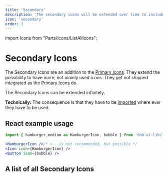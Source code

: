 ```yaml
---
title: 'Secondary'
description: 'The secondary icons will be extended over time to include all the often used Eufemia icons.'
icon: 'secondary'
order: 3
---
```


import Icons from "Parts/icons/ListAllIcons";

# Secondary Icons

The Secondary Icons are an addition to the [Primary Icons](/icons/primary). They extend the possibility to have more, not mainly used icons. They get not shipped integrated as the [Primary Icons](/icons/primary) do.

The Secondary Icons can be extended infinitely.

**Technically:** The consequence is that they have to be [imported](/uilib/components/icon) where ever they have to be used.

## React example usage

```jsx
import { hamburger_medium as HamburgerIcon, bubble } from 'dnb-ui-lib/icons'

<HamburgerIcon />/* <-- is not recommended, but possible */
<Icon icon={HamburgerIcon} />
<Button icon={bubble} />
```

## A list of all Secondary Icons

<Icons variant="secondary" />
